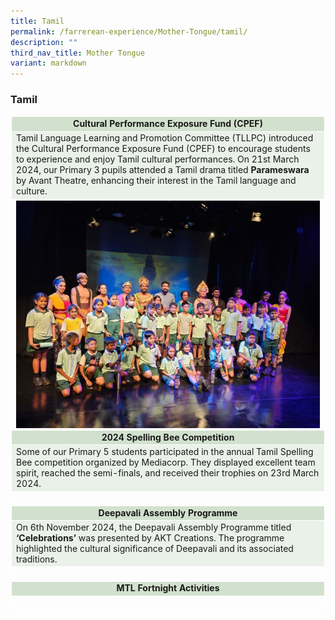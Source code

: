 ```yaml
---
title: Tamil
permalink: /farrerean-experience/Mother-Tongue/tamil/
description: ""
third_nav_title: Mother Tongue
variant: markdown
---
```

<h3>Tamil</h3>
<table border="1" style="width: 100%; border-collapse: collapse; border: 1px solid white;">
<tbody>
<tr>
<td bgcolor="d2e1ce" colspan="3" style="text-align: center; width: 99.863%; border: 1px solid white;"><strong>Cultural Performance Exposure Fund (CPEF)</strong></td>
</tr>
<tr>
<td bgcolor="eaf1e9" colspan="3" style="width: 99.863%; border: 1px solid white;">Tamil Language Learning and Promotion Committee (TLLPC) introduced the Cultural Performance Exposure Fund (CPEF) to encourage students to experience and enjoy Tamil cultural performances. On 21st March 2024, our Primary 3 pupils attended a Tamil drama titled <strong>Parameswara</strong> by Avant Theatre, enhancing their interest in the Tamil language and culture.</td>
	</tr>
<tr>
<td colspan="3" style="width: 33.2877%; border: 1px solid white;">
	<img src="/images/2025/MT%20Tamil/Picture1.jpg" align="center"></td>
</tr>
<tr>
<td bgcolor="d2e1ce" colspan="3" style="text-align: center; width: 99.863%; border: 1px solid white;"><strong>2024 Spelling Bee Competition</strong></td>
</tr>
<tr>
<td bgcolor="eaf1e9" colspan="3" style="width: 99.863%; border: 1px solid white;">Some of our Primary 5 students participated in the annual Tamil Spelling Bee competition organized by Mediacorp. They displayed excellent team spirit, reached the semi-finals, and received their trophies on 23rd March 2024.</td>
</tr>
<tr>
<td colspan="2" style="width: 50%; border: 1px solid white;">&nbsp;</td>
<td style="width: 50%; border: 1px solid white;">&nbsp;</td>
</tr>
<tr>
<td bgcolor="d2e1ce" colspan="3" style="text-align: center; width: 99.863%; border: 1px solid white;"><strong>Deepavali Assembly Programme</strong></td>
</tr>
<tr>
<td bgcolor="eaf1e9" colspan="3" style="width: 99.863%; border: 1px solid white;">On 6th November 2024, the Deepavali Assembly Programme titled <strong>‘Celebrations’</strong> was presented by AKT Creations. The programme highlighted the cultural significance of Deepavali and its associated traditions.</td>
</tr>
<tr>
<td style="width: 33.2877%; border: 1px solid white;">&nbsp;</td>
<td style="width: 33.2877%; border: 1px solid white;">&nbsp;</td>
<td style="width: 33.2877%; border: 1px solid white;">&nbsp;</td>
</tr>
<tr>
<td bgcolor="d2e1ce" colspan="3" style="text-align: center; width: 99.863%; border: 1px solid white;"><strong>MTL Fortnight Activities</strong></td>
</tr>
<tr>
<td style="width: 33.2877%; border: 1px solid white;">&nbsp;</td>
<td style="width: 33.2877%; border: 1px solid white;">&nbsp;</td>
<td style="width: 33.2877%; border: 1px solid white;">&nbsp;</td>
</tr>
</tbody>
</table>